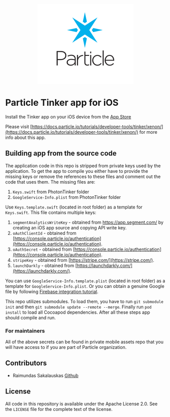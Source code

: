 <p align="center">
<img src="particle-mark.png" alt="Particle" title="Particle">
</p>

# Particle Tinker app for iOS

Install the Tinker app on your iOS device from the [App Store](https://apps.apple.com/us/app/particle-iot/id991459054)

Please visit [https://docs.particle.io/tutorials/developer-tools/tinker/xenon/](https://docs.particle.io/tutorials/developer-tools/tinker/xenon/) for more info about this app.

## Building app from the source code

The application code in this repo is stripped from private keys used by the application. To get the app to compile you either have to provide the missing keys or remove the references to these files and comment out the code that uses them. The missing files are:
1. `Keys.swift` from PhotonTinker folder
2. `GoogleService-Info.plist` from PhotonTinker folder

Use `Keys.template.swift` (located in root folder) as a template for `Keys.swift`. This file contains multiple keys:
1. `segmentAnalyticsWriteKey` - obtained from https://app.segment.com/ by creating an iOS app source and copying API write key.
2. `oAuthClientId` - obtained from [https://console.particle.io/authentication](https://console.particle.io/authentication).
3. `oAuthSecret` - obtained from [https://console.particle.io/authentication](https://console.particle.io/authentication).
3. `stripeKey` - obtained from [https://stripe.com/](https://stripe.com/).
3. `launchDarkly` - obtained from [https://launchdarkly.com/](https://launchdarkly.com/).

You can use `GoogleService-Info.template.plist` (located in root folder) as a template for `GoogleService-Info.plist`. Or you can obtain a genuine Google file by following [Firebase integration tutorial](https://firebase.google.com/docs/ios/setup).

This repo utilizes submodules. To load them, you have to run `git submodule init` and then `git submodule update --remote --merge`. Finally run `pod install` to load all Cocoapod dependencies. After all these steps app should compile and run.

### For maintainers

All of the above secrets can be found in private mobile assets repo that you will have access to if you are part of Particle organization.

## Contributors

- Raimundas Sakalauskas [Github](https://www.github.com/raimundassakalauskas)

## License

All code in this repository is available under the Apache License 2.0.  See the `LICENSE` file for the complete text of the license.

